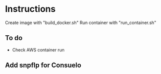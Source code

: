 # Instructions

Create image with "build_docker.sh"
Run container with "run_container.sh"

## To do
- Check AWS container run

## Add snpflp for Consuelo



